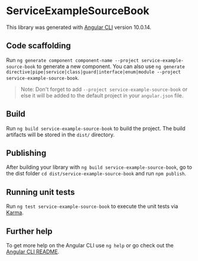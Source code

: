 # ServiceExampleSourceBook

This library was generated with [Angular CLI](https://github.com/angular/angular-cli) version 10.0.14.

## Code scaffolding

Run `ng generate component component-name --project service-example-source-book` to generate a new component. You can also use `ng generate directive|pipe|service|class|guard|interface|enum|module --project service-example-source-book`.
> Note: Don't forget to add `--project service-example-source-book` or else it will be added to the default project in your `angular.json` file. 

## Build

Run `ng build service-example-source-book` to build the project. The build artifacts will be stored in the `dist/` directory.

## Publishing

After building your library with `ng build service-example-source-book`, go to the dist folder `cd dist/service-example-source-book` and run `npm publish`.

## Running unit tests

Run `ng test service-example-source-book` to execute the unit tests via [Karma](https://karma-runner.github.io).

## Further help

To get more help on the Angular CLI use `ng help` or go check out the [Angular CLI README](https://github.com/angular/angular-cli/blob/master/README.md).
